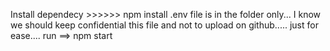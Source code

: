 Install dependecy >>>>>>    npm install
.env file is in the folder only...  I know we should keep confidential this file and not to upload on github.....  just for ease....
run ==> npm start
